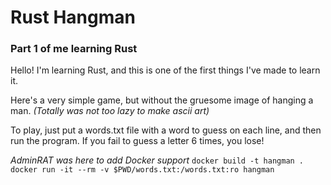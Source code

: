 # Rust Hangman
### Part 1 of me learning Rust 

Hello! I'm learning Rust, and this is one of the first things I've made to learn it.

Here's a very simple game, but without the gruesome image of hanging a man. *(Totally was not too lazy to make ascii art)*

To play, just put a words.txt file with a word to guess on each line, and then run the program. If you fail to guess a letter 6 times, you lose!


*AdminRAT was here to add Docker support*
`docker build -t hangman .`
`docker run -it --rm -v $PWD/words.txt:/words.txt:ro hangman`
